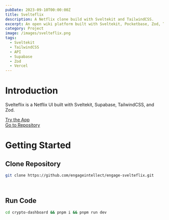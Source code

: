 ```yaml
---
pubDate: 2023-09-10T00:00:00Z
title: Svelteflix
description: A Netflix clone build with Sveltekit and TailwindCSS.
excerpt: An open wiki platform built with Sveltekit, Pocketbase, Zod, TinyMCE, TailwindCSS, and DaisyUI.
category: Project
image: /images/svelteflix.png
tags:
  - Sveltekit
  - TailwindCSS
  - API
  - Supabase
  - Zod
  - Vercel
---
```


# Introduction

Svelteflix is a Netflix UI built with Sveltekit, Supabase, TailwindCSS, and Zod.

[Try the App](https://engage-svelteflix.vercel.app)
<br />
[Go to Repository](https://github.com/engageintellect/engage-svelteflix.git)

# Getting Started

## Clone Repository

```bash
git clone https://github.com/engageintellect/engage-svelteflix.git
```

<br>

## Run Code

```bash
cd crypto-dashboard && pnpm i && pnpm run dev
```
